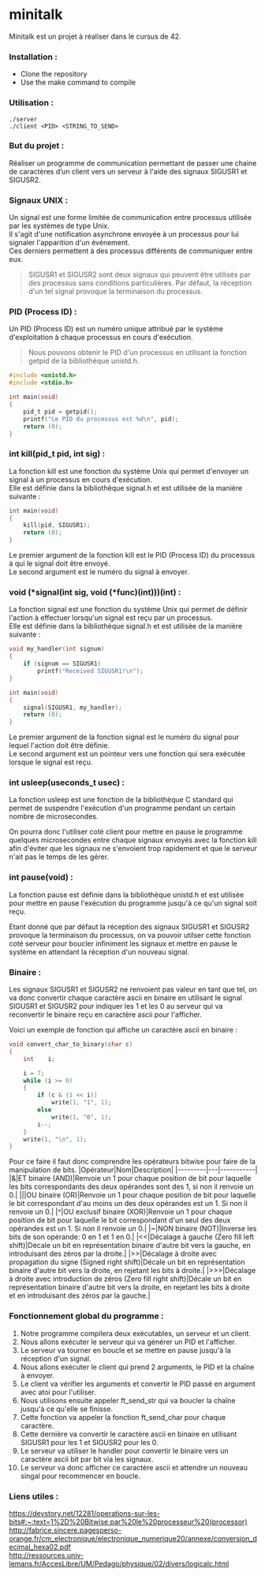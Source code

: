 # minitalk
Minitalk est un projet à réaliser dans le cursus de 42.

### Installation :
- Clone the repository
- Use the make command to compile

### Utilisation :
```./server```  
```./client <PID> <STRING_TO_SEND>```

### But du projet :
Réaliser un programme de communication permettant de passer une chaine de caractères d’un client vers un serveur à l'aide des signaux SIGUSR1 et SIGUSR2.

### Signaux UNIX :
Un signal est une forme limitée de communication entre processus utilisée par les systèmes de type Unix.  
Il s'agit d'une notification asynchrone envoyée à un processus pour lui signaler l'apparition d'un événement.  
Ces derniers permettent à des processus différents de communiquer entre eux.  

> SIGUSR1 et SIGUSR2 sont deux signaux qui peuvent être utilisés par des processus sans conditions particulières. 
> Par défaut, la réception d'un tel signal provoque la terminaison du processus.

### PID (Process ID) :
Un PID (Process ID) est un numéro unique attribué par le système d'exploitation à chaque processus en cours d'exécution.

> Nous pouvons obtenir le PID d'un processus en utilisant la fonction getpid de la bibliothèque unistd.h.  
```c
#include <unistd.h>
#include <stdio.h>

int main(void) 
{
    pid_t pid = getpid();
    printf("Le PID du processus est %d\n", pid);
    return (0);
}
```

### int kill(pid_t pid, int sig) :
La fonction kill est une fonction du système Unix qui permet d'envoyer un signal à un processus en cours d'exécution.  
Elle est définie dans la bibliothèque signal.h et est utilisée de la manière suivante :
```c
int main(void)
{
    kill(pid, SIGUSR1);
    return (0);
}
```
Le premier argument de la fonction kill est le PID (Process ID) du processus à qui le signal doit être envoyé.  
Le second argument est le numéro du signal à envoyer.

### void (*signal(int sig, void (*func)(int)))(int) :
La fonction signal est une fonction du système Unix qui permet de définir l'action à effectuer lorsqu'un signal est reçu par un processus.  
Elle est définie dans la bibliothèque signal.h et est utilisée de la manière suivante :
```c
void my_handler(int signum) 
{
    if (signum == SIGUSR1)
        printf("Received SIGUSR1!\n");
}

int main(void)
{
    signal(SIGUSR1, my_handler);
    return (0);
}
```
Le premier argument de la fonction signal est le numéro du signal pour lequel l'action doit être définie.  
Le second argument est un pointeur vers une fonction qui sera exécutée lorsque le signal est reçu. 

### int usleep(useconds_t usec) :
La fonction usleep est une fonction de la bibliothèque C standard qui permet de suspendre l'exécution d'un programme pendant un certain nombre de microsecondes.  

On pourra donc l'utiliser coté client pour mettre en pause le programme quelques microsecondes entre chaque signaux envoyés avec la fonction kill afin d'éviter que les signaux ne s'envoient trop rapidement et que le serveur n'ait pas le temps de les gérer.

### int pause(void) :
La fonction pause est définie dans la bibliothèque unistd.h et est utilisée pour mettre en pause l'exécution du programme jusqu'à ce qu'un signal soit reçu.

Etant donné que par défaut la réception des signaux SIGUSR1 et SIGUSR2 provoque la terminaison du processus, on va pouvoir utilser cette fonction coté serveur pour boucler infiniment les signaux et mettre en pause le système en attendant la réception d'un nouveau signal.

### Binaire :
Les signaux SIGUSR1 et SIGUSR2 ne renvoient pas valeur en tant que tel, on va donc convertir chaque caractère ascii en binaire en utilisant le signal SIGUSR1 et SIGUSR2 pour indiquer les 1 et les 0 au serveur qui va reconvertir le binaire reçu en caractère ascii pour l'afficher.

Voici un exemple de fonction qui affiche un caractère ascii en binaire :
```c
void convert_char_to_binary(char c) 
{
    int    i;

    i = 7;
    while (i >= 0)
    {
        if (c & (1 << i))
            write(1, "1", 1);
        else
            write(1, "0", 1);
        i--;
    }
    write(1, "\n", 1);
}
```
Pour ce faire il faut donc comprendre les opérateurs bitwise pour faire de la manipulation de bits.
|Opérateur|Nom|Description|
|---------|---|-----------|
|&|ET binaire (AND)|Renvoie un 1 pour chaque position de bit pour laquelle les bits correspondants des deux opérandes sont des 1, si non il renvoie un 0.|
|\||OU binaire (OR)|Renvoie un 1 pour chaque position de bit pour laquelle le bit correspondant d'au moins un des deux opérandes est un 1. Si non il renvoie un 0.|
|^|OU exclusif binaire (XOR)|Renvoie un 1 pour chaque position de bit pour laquelle le bit correspondant d'un seul des deux opérandes est un 1. Si non il renvoie un 0.|
|~|NON binaire (NOT)|Inverse les bits de son opérande: 0 en 1 et 1 en 0.|
|<<|Décalage à gauche (Zero fill left shift)|Décale un bit en représentation binaire d'autre bit vers la gauche, en introduisant des zéros par la droite.|
|>>|Décalage à droite avec propagation du signe (Signed right shift)|Décale un bit en représentation binaire d'autre bit vers la droite, en rejetant les bits à droite.|
|>>>|Décalage à droite avec introduction de zéros (Zero fill right shift)|Décale un bit en représentation binaire d'autre bit vers la droite, en rejetant les bits à droite et en introduisant des zéros par la gauche.|

### Fonctionnement global du programme :
1. Notre programme compilera deux exécutables, un serveur et un client.
2. Nous allons exécuter le serveur qui va générer un PID et l'afficher.
3. Le serveur va tourner en boucle et se mettre en pause jusqu'à la réception d'un signal.
4. Nous allons exécuter le client qui prend 2 arguments, le PID et la chaîne à envoyer.
5. Le client va vérifier les arguments et convertir le PID passé en argument avec atoi pour l'utiliser.
6. Nous utilisons ensuite appeler ft_send_str qui va boucler la chaîne jusqu'à ce qu'elle se finisse.
7. Cette fonction va appeler la fonction ft_send_char pour chaque caractère.
8. Cette dernière va convertir le caractère ascii en binaire en utilisant SIGUSR1 pour les 1 et SIGUSR2 pour les 0.
9. Le serveur va utiliser le handler pour convertir le binaire vers un caractère ascii bit par bit via les signaux.
10. Le serveur va donc afficher ce caractère ascii et attendre un nouveau singal pour recommencer en boucle.

### Liens utiles :
https://devstory.net/12281/operations-sur-les-bits#:~:text=1%2D%20Bitwise,par%20le%20processeur%20(processor)  
http://fabrice.sincere.pagesperso-orange.fr/cm_electronique/electronique_numerique20/annexe/conversion_decimal_hexa02.pdf  
http://ressources.univ-lemans.fr/AccesLibre/UM/Pedago/physique/02/divers/logicalc.html  
